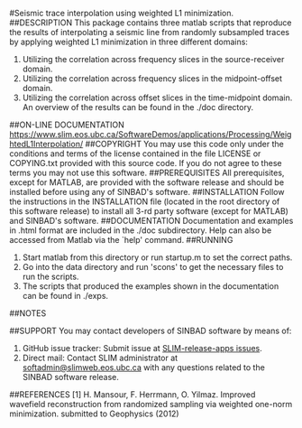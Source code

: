 #Seismic trace interpolation using weighted L1 minimization.
##DESCRIPTION
This package contains three matlab scripts that reproduce the results of interpolating a seismic line from randomly subsampled traces by applying weighted L1 minimization in three different domains: 

1. Utilizing the correlation across frequency slices in the source-receiver domain.
2. Utilizing the correlation across frequency slices in the midpoint-offset domain.
3. Utilizing the correlation across offset slices in the time-midpoint domain.
    An overview of the results can be found in the ./doc directory.
    
##ON-LINE DOCUMENTATION
<https://www.slim.eos.ubc.ca/SoftwareDemos/applications/Processing/WeightedL1Interpolation/>
##COPYRIGHT
You may use this code only under the conditions and terms of the
    license contained in the file LICENSE or COPYING.txt provided with
    this source code. If you do not agree to these terms you may not
    use this software.
##PREREQUISITES
All prerequisites, except for MATLAB, are provided with the
    software release and should be installed before using any of
    SINBAD's software.
##INSTALLATION
Follow the instructions in the INSTALLATION file (located in the
    root directory of this software release) to install all 3-rd party
    software (except for MATLAB) and SINBAD's software.
##DOCUMENTATION
Documentation and examples in .html format are included in the ./doc subdirectory.
    Help can also be accessed from Matlab via the `help' command.
##RUNNING
1. Start matlab from this directory or run startup.m to set the correct paths.
2. Go into the data directory and run 'scons' to get the necessary files to
      run the scripts.
3. The scripts that produced the examples shown in the documentation can be found in ./exps.

##NOTES

##SUPPORT
You may contact developers of SINBAD software by means of:

1. GitHub issue tracker:
      Submit issue at [SLIM-release-apps issues](https://github.com/SINBADconsortium/SLIM-release-apps/issues).
2. Direct mail:
      Contact SLIM administrator at <softadmin@slimweb.eos.ubc.ca> with any
      questions related to the SINBAD software release.

##REFERENCES
  [1] H. Mansour, F. Herrmann, O. Yilmaz. Improved wavefield reconstruction from randomized sampling via weighted one-norm minimization. submitted to Geophysics (2012)
